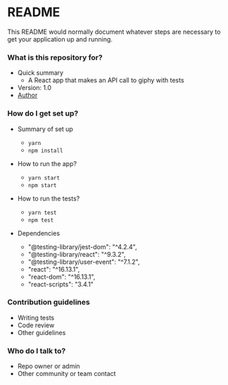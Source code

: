 # README

This README would normally document whatever steps are necessary to get your application up and running.

### What is this repository for?

- Quick summary
  - A React app that makes an API call to giphy with tests
- Version: 1.0
- [Author](https://www.linkedin.com/in/felipenavaslederhos)

### How do I get set up?

- Summary of set up

  - `yarn`
  - `npm install`

- How to run the app?

  - `yarn start`
  - `npm start`

- How to run the tests?

  - `yarn test`
  - `npm test`

- Dependencies
  - "@testing-library/jest-dom": "^4.2.4",
  - "@testing-library/react": "^9.3.2",
  - "@testing-library/user-event": "^7.1.2",
  - "react": "^16.13.1",
  - "react-dom": "^16.13.1",
  - "react-scripts": "3.4.1"

### Contribution guidelines

- Writing tests
- Code review
- Other guidelines

### Who do I talk to?

- Repo owner or admin
- Other community or team contact
